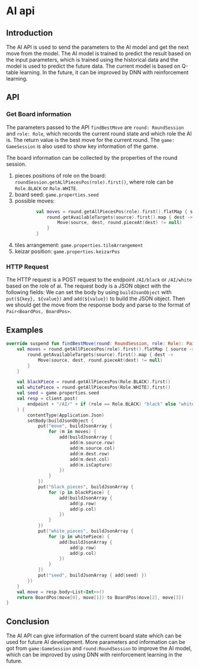 # AI api

## Introduction
The AI API is used to send the parameters to the AI model and get the next move from the model. The AI model is trained to predict the result based on the input parameters, which is trained using the historical data and the model is used to predict the future data. The current model is based on Q-table learning. In the future, it can be improved by DNN with reinforcement learning.

## API
### Get Board information
The parameters passed to the API `findBestMove` are `round: RoundSession` and `role: Role`, which records the current round state and which role the AI is. The return value is the best move for the current round. The `game: GameSession` is also used to show key information of the game.

The board information can be collected by the properties of the round session.
1. pieces positions of role on the board: `roundSession.getALlPiecesPos(role).first()`, where role can be `Role.BLACK` or `Role.WHITE`.
2. board seed: `game.properties.seed`
3. possible moves: 
    ```kotlin
            val moves = round.getAllPiecesPos(role).first().flatMap { source ->
                round.getAvailableTargets(source).first().map { dest ->
                    Move(source, dest, round.pieceAt(dest) != null)
                }
            }
    ```
4. tiles arrangement: `game.properties.tileArrangement`
5. keizar position: `game.properties.keizarPos`

### HTTP Request
The HTTP request is a POST request to the endpoint `/AI/black` or `/AI/white` based on the role of ai. The request body is a JSON object with the following fields:
We can set the body by using `buildJsonObject` with `put(${key}, ${value})` and `add(${value})` to build the JSON object.
Then we should get the move from the response body and parse to the format of `Pair<BoardPos, BoardPos>`.

## Examples
```kotlin
override suspend fun findBestMove(round: RoundSession, role: Role): Pair<BoardPos, BoardPos> {
    val moves = round.getAllPiecesPos(role).first().flatMap { source ->
        round.getAvailableTargets(source).first().map { dest ->
            Move(source, dest, round.pieceAt(dest) != null)
        }
    }

    val blackPiece = round.getAllPiecesPos(Role.BLACK).first()
    val whitePiece = round.getAllPiecesPos(Role.WHITE).first()
    val seed = game.properties.seed
    val resp = client.post(
        endpoint + "/AI/" + if (role == Role.BLACK) "black" else "white"
    ) {
        contentType(Application.Json)
        setBody(buildJsonObject {
            put("move", buildJsonArray {
                for (m in moves) {
                    add(buildJsonArray {
                        add(m.source.row)
                        add(m.source.col)
                        add(m.dest.row)
                        add(m.dest.col)
                        add(m.isCapture)
                    })
                }
            })
            put("black_pieces", buildJsonArray {
                for (p in blackPiece) {
                    add(buildJsonArray {
                        add(p.row)
                        add(p.col)
                    })
                }
            })
            put("white_pieces", buildJsonArray {
                for (p in whitePiece) {
                    add(buildJsonArray {
                        add(p.row)
                        add(p.col)
                    })
                }
            })
            put("seed", buildJsonArray { add(seed) })
        })
    }
    val move = resp.body<List<Int>>()
    return BoardPos(move[0], move[1]) to BoardPos(move[2], move[3])
}
```

## Conclusion
The AI API can give information of the current board state which can be used for future AI development. More parameters and information can be got from `game:GameSession` and `round:RoundSession` to improve the AI model, which can be improved by using DNN with reinforcement learning in the future.
